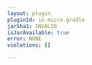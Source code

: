 ```yaml
---
layout: plugin
pluginId: io.micro.gradle
jarSha1: INVALID
isJarAvailable: true
error: NONE
violations: []

---
```

